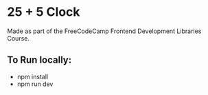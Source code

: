 # 25 + 5 Clock

Made as part of the FreeCodeCamp Frontend Development Libraries Course.

## To Run locally:

- npm install
- npm run dev

